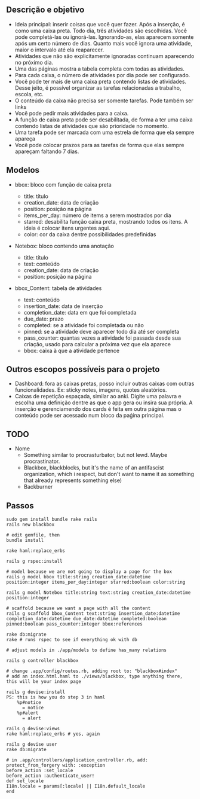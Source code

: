 ## Descrição e objetivo

- Ideia principal: inserir coisas que você quer fazer. Após a inserção, é como uma caixa preta. Todo dia, três atividades são escolhidas. Você pode completá-las ou ignorá-las. Ignorando-as, elas aparecem somente após um certo número de dias. Quanto mais você ignora uma atividade, maior o intervalo até ela reaparecer.
- Atividades que não são explicitamente ignoradas continuam aparecendo no próximo dia.
- Uma das páginas mostra a tabela completa com todas as atividades.
- Para cada caixa, o número de atividades por dia pode ser configurado.
- Você pode ter mais de uma caixa preta contendo listas de atividades. Desse jeito, é possível organizar as tarefas relacionadas a trabalho, escola, etc.
- O conteúdo da caixa não precisa ser somente tarefas. Pode também ser links
- Você pode pedir mais atividades para a caixa.
- A função de caixa preta pode ser desabilitada, de forma a ter uma caixa contendo listas de atividades que são prioridade no momento.
- Uma tarefa pode ser marcada com uma estrela de forma que ela sempre apareça
- Você pode colocar prazos para as tarefas de forma que elas sempre apareçam faltando 7 dias.

## Modelos

- bbox: bloco com função de caixa preta
  - title: título
  - creation_date: data de criação
  - position: posição na página
  - items_per_day: número de items a serem mostrados por dia
  - starred: desabilita função caixa preta, mostrando todos os itens. A ideia é colocar itens urgentes aqui.
  - color: cor da caixa dentre possibilidades predefinidas

- Notebox: bloco contendo uma anotação
  - title: título
  - text: conteúdo
  - creation_date: data de criação
  - position: posição na página
 
- bbox_Content: tabela de atividades
  - text: conteúdo
  - insertion_date: data de inserção
  - completion_date: data em que foi completada
  - due_date: prazo
  - completed: se a atividade foi completada ou não
  - pinned: se a atividade deve aparecer todo dia até ser completa
  - pass_counter: quantas vezes a atividade foi passada desde sua criação, usado para calcular a próxima vez que ela aparece
  - bbox: caixa à que a atividade pertence

## Outros escopos possíveis para o projeto

- Dashboard: fora as caixas pretas, posso incluir outras caixas com outras funcionalidades. Ex: sticky notes, imagens, quotes aleatórios.
- Caixas de repetição espaçada, similar ao anki. Digite uma palavra e escolha uma definição dentre as que o app gera ou insira sua própria. A inserção e gerenciamendo dos cards é feita em outra página mas o conteúdo pode ser acessado num bloco da paǵina principal.


## TODO

- Nome
    - Something similar to procrasturbator, but not lewd. Maybe procrastinator.
    - Blackbox, blackblocks, but it's the name of an antifascist organization, which i respect, but don't want to name it as something that already represents something else)
    - Backburner


## Passos

```
sudo gem install bundle rake rails
rails new blackbox

# edit gemfile, then
bundle install

rake haml:replace_erbs

rails g rspec:install

# model because we are not going to display a page for the box
rails g model bbox title:string creation_date:datetime position:integer items_per_day:integer starred:boolean color:string

rails g model Notebox title:string text:string creation_date:datetime position:integer

# scaffold because we want a page with all the content
rails g scaffold bbox_Content text:string insertion_date:datetime completion_date:datetime due_date:datetime completed:boolean pinned:boolean pass_counter:integer bbox:references

rake db:migrate
rake # runs rspec to see if everything ok with db

# adjust models in ./app/models to define has_many relations

rails g controller blackbox

# change .app/config/routes.rb, adding root to: "blackbox#index"
# add an index.html.haml to ./views/blackbox, type anything there, this will be your index page

rails g devise:install
PS: this is how you do step 3 in haml
    %p#notice
      = notice
    %p#alert
      = alert

rails g devise:views
rake haml:replace_erbs # yes, again

rails g devise user
rake db:migrate

# in .app/controllers/application_controller.rb, add:
protect_from_forgery with: :exception
before_action :set_locale
before_action :authenticate_user!
def set_locale
I18n.locale = params[:locale] || I18n.default_locale
end


``` 